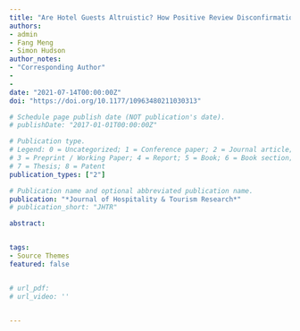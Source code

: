 ```yaml
---
title: "Are Hotel Guests Altruistic? How Positive Review Disconfirmation Affects Consumers’ Online Review Behavior"
authors:
- admin
- Fang Meng
- Simon Hudson
author_notes:
- "Corresponding Author"
- 
- 
date: "2021-07-14T00:00:00Z"
doi: "https://doi.org/10.1177/10963480211030313"

# Schedule page publish date (NOT publication's date).
# publishDate: "2017-01-01T00:00:00Z"

# Publication type.
# Legend: 0 = Uncategorized; 1 = Conference paper; 2 = Journal article;
# 3 = Preprint / Working Paper; 4 = Report; 5 = Book; 6 = Book section;
# 7 = Thesis; 8 = Patent
publication_types: ["2"]

# Publication name and optional abbreviated publication name.
publication: "*Journal of Hospitality & Tourism Research*"
# publication_short: "JHTR"

abstract: 


tags:
- Source Themes
featured: false


# url_pdf: 
# url_video: ''


---
```


